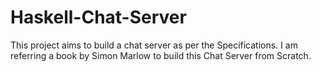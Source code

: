# Haskell-Chat-Server
This project aims to build a chat server as per the Specifications.
I am referring a book by Simon Marlow to build this Chat Server from Scratch. 
